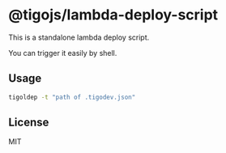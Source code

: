 # @tigojs/lambda-deploy-script

This is a standalone lambda deploy script.

You can trigger it easily by shell.

## Usage

```bash
tigoldep -t "path of .tigodev.json"
```

## License

MIT
